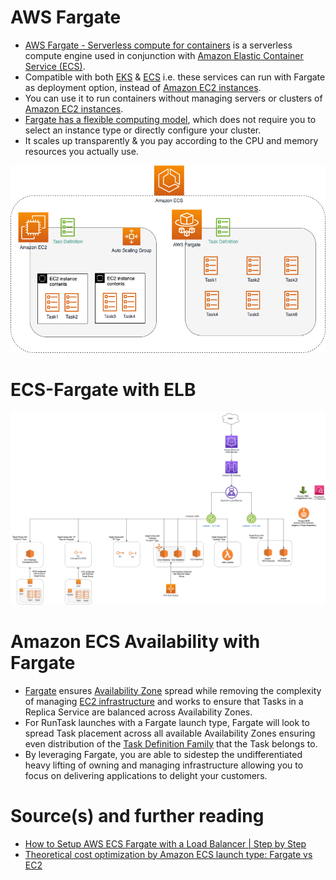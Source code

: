 # AWS Fargate
- [AWS Fargate - Serverless compute for containers](https://aws.amazon.com/fargate/) is a serverless compute engine used in conjunction with [Amazon Elastic Container Service (ECS)](../4a_ContainerOrchestrationServices/AmazonECS/Readme.md). 
- Compatible with both [EKS](../4a_ContainerOrchestrationServices/AmazonEKS.md) & [ECS](../4a_ContainerOrchestrationServices/AmazonECS/Readme.md) i.e. these services can run with Fargate as deployment option, instead of [Amazon EC2 instances](AmazonEC2/ReadMe.md).
- You can use it to run containers without managing servers or clusters of [Amazon EC2 instances](AmazonEC2/ReadMe.md). 
- [Fargate has a flexible computing model](https://aws.amazon.com/fargate/faqs/?nc=sn&loc=4), which does not require you to select an instance type or directly configure your cluster. 
- It scales up transparently & you pay according to the CPU and memory resources you actually use.

![img.png](../4a_ContainerOrchestrationServices/AmazonECS/assests/ECS-Tasks.png)

# ECS-Fargate with ELB

![img.png](../1_NetworkingAndContentDelivery/ElasticLoadBalancer/assests/AWS_Elastic_Load_Balancer.png)

# Amazon ECS Availability with Fargate
- [Fargate](https://aws.amazon.com/blogs/containers/amazon-ecs-availability-best-practices/) ensures [Availability Zone](../AWS-Global-Architecture-Region-AZ.md) spread while removing the complexity of managing [EC2 infrastructure](AmazonEC2/ReadMe.md) and works to ensure that Tasks in a Replica Service are balanced across Availability Zones. 
- For RunTask launches with a Fargate launch type, Fargate will look to spread Task placement across all available Availability Zones ensuring even distribution of the [Task Definition Family](https://docs.aws.amazon.com/AmazonECS/latest/developerguide/task_definition_parameters.html) that the Task belongs to. 
- By leveraging Fargate, you are able to sidestep the undifferentiated heavy lifting of owning and managing infrastructure allowing you to focus on delivering applications to delight your customers.

# Source(s) and further reading
- [How to Setup AWS ECS Fargate with a Load Balancer | Step by Step](https://www.youtube.com/watch?v=o7s-eigrMAI)
- [Theoretical cost optimization by Amazon ECS launch type: Fargate vs EC2](https://aws.amazon.com/blogs/containers/theoretical-cost-optimization-by-amazon-ecs-launch-type-fargate-vs-ec2/)
